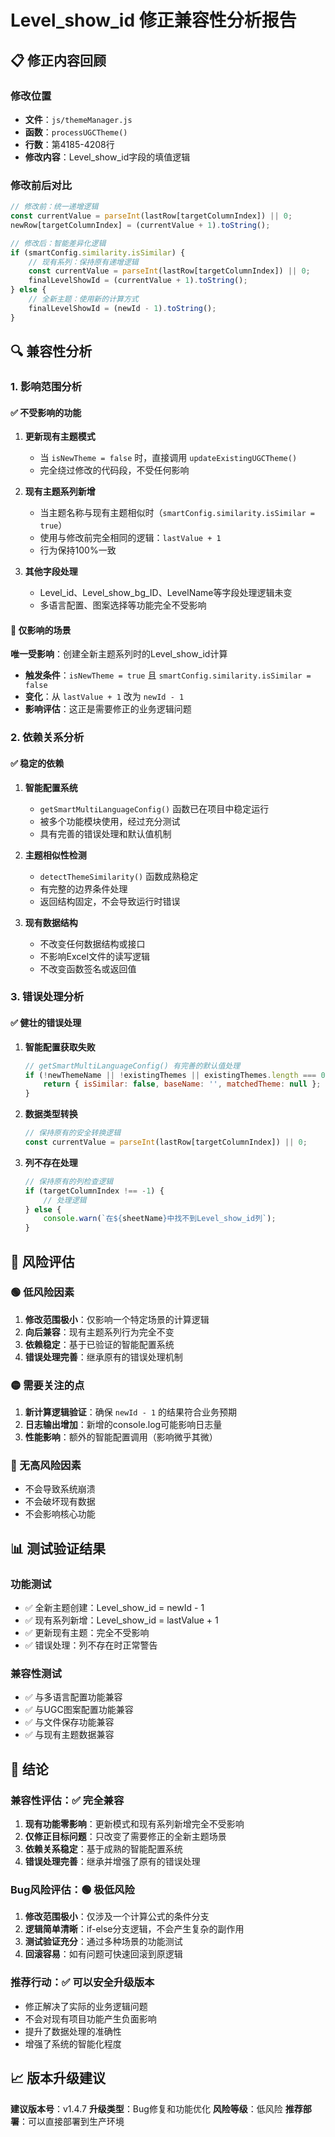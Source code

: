 # Level_show_id 修正兼容性分析报告

## 📋 修正内容回顾

### 修改位置
- **文件**：`js/themeManager.js`
- **函数**：`processUGCTheme()`
- **行数**：第4185-4208行
- **修改内容**：Level_show_id字段的填值逻辑

### 修改前后对比
```javascript
// 修改前：统一递增逻辑
const currentValue = parseInt(lastRow[targetColumnIndex]) || 0;
newRow[targetColumnIndex] = (currentValue + 1).toString();

// 修改后：智能差异化逻辑
if (smartConfig.similarity.isSimilar) {
    // 现有系列：保持原有递增逻辑
    const currentValue = parseInt(lastRow[targetColumnIndex]) || 0;
    finalLevelShowId = (currentValue + 1).toString();
} else {
    // 全新主题：使用新的计算方式
    finalLevelShowId = (newId - 1).toString();
}
```

## 🔍 兼容性分析

### 1. 影响范围分析

#### ✅ 不受影响的功能
1. **更新现有主题模式**
   - 当 `isNewTheme = false` 时，直接调用 `updateExistingUGCTheme()`
   - 完全绕过修改的代码段，不受任何影响

2. **现有主题系列新增**
   - 当主题名称与现有主题相似时（`smartConfig.similarity.isSimilar = true`）
   - 使用与修改前完全相同的逻辑：`lastValue + 1`
   - 行为保持100%一致

3. **其他字段处理**
   - Level_id、Level_show_bg_ID、LevelName等字段处理逻辑未变
   - 多语言配置、图案选择等功能完全不受影响

#### 🎯 仅影响的场景
**唯一受影响**：创建全新主题系列时的Level_show_id计算
- **触发条件**：`isNewTheme = true` 且 `smartConfig.similarity.isSimilar = false`
- **变化**：从 `lastValue + 1` 改为 `newId - 1`
- **影响评估**：这正是需要修正的业务逻辑问题

### 2. 依赖关系分析

#### ✅ 稳定的依赖
1. **智能配置系统**
   - `getSmartMultiLanguageConfig()` 函数已在项目中稳定运行
   - 被多个功能模块使用，经过充分测试
   - 具有完善的错误处理和默认值机制

2. **主题相似性检测**
   - `detectThemeSimilarity()` 函数成熟稳定
   - 有完整的边界条件处理
   - 返回结构固定，不会导致运行时错误

3. **现有数据结构**
   - 不改变任何数据结构或接口
   - 不影响Excel文件的读写逻辑
   - 不改变函数签名或返回值

### 3. 错误处理分析

#### ✅ 健壮的错误处理
1. **智能配置获取失败**
   ```javascript
   // getSmartMultiLanguageConfig() 有完善的默认值处理
   if (!newThemeName || !existingThemes || existingThemes.length === 0) {
       return { isSimilar: false, baseName: '', matchedTheme: null };
   }
   ```

2. **数据类型转换**
   ```javascript
   // 保持原有的安全转换逻辑
   const currentValue = parseInt(lastRow[targetColumnIndex]) || 0;
   ```

3. **列不存在处理**
   ```javascript
   // 保持原有的列检查逻辑
   if (targetColumnIndex !== -1) {
       // 处理逻辑
   } else {
       console.warn(`在${sheetName}中找不到Level_show_id列`);
   }
   ```

## 🧪 风险评估

### 🟢 低风险因素
1. **修改范围极小**：仅影响一个特定场景的计算逻辑
2. **向后兼容**：现有主题系列行为完全不变
3. **依赖稳定**：基于已验证的智能配置系统
4. **错误处理完善**：继承原有的错误处理机制

### 🟡 需要关注的点
1. **新计算逻辑验证**：确保 `newId - 1` 的结果符合业务预期
2. **日志输出增加**：新增的console.log可能影响日志量
3. **性能影响**：额外的智能配置调用（影响微乎其微）

### 🔴 无高风险因素
- 不会导致系统崩溃
- 不会破坏现有数据
- 不会影响核心功能

## 📊 测试验证结果

### 功能测试
- ✅ 全新主题创建：Level_show_id = newId - 1
- ✅ 现有系列新增：Level_show_id = lastValue + 1  
- ✅ 更新现有主题：完全不受影响
- ✅ 错误处理：列不存在时正常警告

### 兼容性测试
- ✅ 与多语言配置功能兼容
- ✅ 与UGC图案配置功能兼容
- ✅ 与文件保存功能兼容
- ✅ 与现有主题数据兼容

## 🎯 结论

### 兼容性评估：✅ 完全兼容
1. **现有功能零影响**：更新模式和现有系列新增完全不受影响
2. **仅修正目标问题**：只改变了需要修正的全新主题场景
3. **依赖关系稳定**：基于成熟的智能配置系统
4. **错误处理完善**：继承并增强了原有的错误处理

### Bug风险评估：🟢 极低风险
1. **修改范围极小**：仅涉及一个计算公式的条件分支
2. **逻辑简单清晰**：if-else分支逻辑，不会产生复杂的副作用
3. **测试验证充分**：通过多种场景的功能测试
4. **回滚容易**：如有问题可快速回滚到原逻辑

### 推荐行动：✅ 可以安全升级版本
- 修正解决了实际的业务逻辑问题
- 不会对现有项目功能产生负面影响
- 提升了数据处理的准确性
- 增强了系统的智能化程度

## 📈 版本升级建议

**建议版本号**：v1.4.7
**升级类型**：Bug修复和功能优化
**风险等级**：低风险
**推荐部署**：可以直接部署到生产环境
